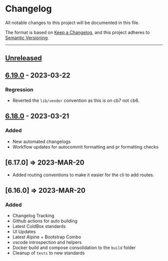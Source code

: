# Changelog

All notable changes to this project will be documented in this file.

The format is based on [Keep a Changelog](https://keepachangelog.com/en/1.0.0/),
and this project adheres to [Semantic Versioning](https://semver.org/spec/v2.0.0.html).

* * *

## [Unreleased]

## [6.19.0] - 2023-03-22

### Regression

-   Reverted the `lib/vendor` convention as this is on cb7 not cb6.

## [6.18.0] - 2023-03-21

### Added

-   New automated changelogs
-   Workflow updates for autocommit formatting and pr formatting checks

## [6.17.0] => 2023-MAR-20

-   Added routing conventions to make it easier for the cli to add routes.

## [6.16.0] => 2023-MAR-20

### Added

-   Changelog Tracking
-   Github actions for auto building
-   Latest ColdBox standards
-   UI Updates
-   Latest Alpine + Bootstrap Combo
-   vscode introspection and helpers
-   Docker build and compose consolidation to the `build` folder
-   Cleanup of `tests` to new standards

[Unreleased]: https://github.com/coldbox-templates/rest/compare/v6.19.0...HEAD

[6.19.0]: https://github.com/coldbox-templates/rest/compare/v6.18.0...v6.19.0

[6.18.0]: https://github.com/coldbox-templates/rest/compare/b444a752d2291725082fa20a92c5d8b4a5d6809e...v6.18.0
